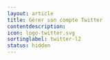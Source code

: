 ```yaml
---
layout: article
title: Gérer son compte Twitter
contentdescription:
icon: logo-twitter.svg
sortinglabel: twitter-l2
status: hidden
---
```

